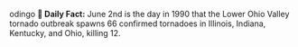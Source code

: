 odingo
**<b>📌 Daily Fact:</b>** June 2nd is the day in 1990 that the Lower Ohio Valley tornado outbreak spawns 66 confirmed tornadoes in Illinois, Indiana, Kentucky, and Ohio, killing 12.
